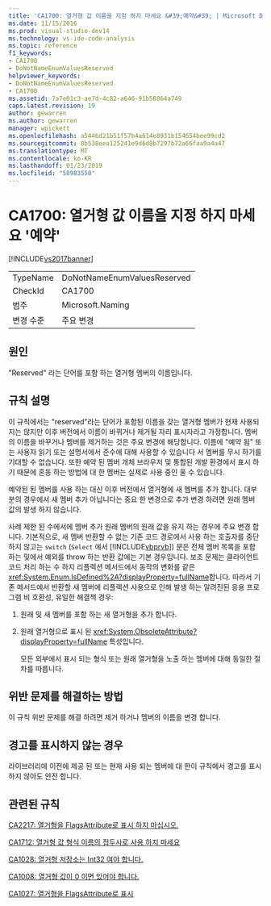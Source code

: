 ```yaml
---
title: 'CA1700: 열거형 값 이름을 지정 하지 마세요 &#39;예약&#39; | Microsoft Docs'
ms.date: 11/15/2016
ms.prod: visual-studio-dev14
ms.technology: vs-ide-code-analysis
ms.topic: reference
f1_keywords:
- CA1700
- DoNotNameEnumValuesReserved
helpviewer_keywords:
- DoNotNameEnumValuesReserved
- CA1700
ms.assetid: 7a7e01c3-ae7d-4c82-a646-91b58864a749
caps.latest.revision: 19
author: gewarren
ms.author: gewarren
manager: wpickett
ms.openlocfilehash: a5446d21b51f57b4a614e8931b154654bee99cd2
ms.sourcegitcommit: 8b538eea125241e9d6d8b7297b72a66faa9a4a47
ms.translationtype: MT
ms.contentlocale: ko-KR
ms.lasthandoff: 01/23/2019
ms.locfileid: "58983550"
---
```

# <a name="ca1700-do-not-name-enum-values-39reserved39"></a>CA1700: 열거형 값 이름을 지정 하지 마세요 &#39;예약&#39;
[!INCLUDE[vs2017banner](../includes/vs2017banner.md)]

|||
|-|-|
|TypeName|DoNotNameEnumValuesReserved|
|CheckId|CA1700|
|범주|Microsoft.Naming|
|변경 수준|주요 변경|

## <a name="cause"></a>원인
 "Reserved" 라는 단어를 포함 하는 열거형 멤버의 이름입니다.

## <a name="rule-description"></a>규칙 설명
 이 규칙에서는 "reserved"라는 단어가 포함된 이름을 갖는 열거형 멤버가 현재 사용되지는 않지만 이후 버전에서 이름이 바뀌거나 제거될 자리 표시자라고 가정합니다. 멤버의 이름을 바꾸거나 멤버를 제거하는 것은 주요 변경에 해당합니다. 이름에 "예약 됨" 또는 사용자 읽기 또는 설명서에서 준수에 대해 사용할 수 있습니다 서 멤버를 무시 하기를 기대할 수 없습니다. 또한 예약 된 멤버 개체 브라우저 및 통합된 개발 환경에서 표시 하기 때문에 혼동 하는 방법에 대 한 멤버는 실제로 사용 중인 울 수 있습니다.

 예약된 된 멤버를 사용 하는 대신 이후 버전에서 열거형에 새 멤버를 추가 합니다. 대부분의 경우에서 새 멤버 추가 아닙니다는 중요 한 변경으로 추가 변경 하려면 원래 멤버 값의 발생 하지 않습니다.

 사례 제한 된 수에서에 멤버 추가 원래 멤버의 원래 값을 유지 하는 경우에 주요 변경 합니다. 기본적으로, 새 멤버 반환할 수 없는 기존 코드 경로에서 사용 하는 호출자를 중단 하지 않고는 `switch` (`Select` 에서 [!INCLUDE[vbprvb](../includes/vbprvb-md.md)]) 문은 전체 멤버 목록을 포함 하는 및에서 예외를 throw 하는 반환 값에는 기본 경우입니다. 보조 문제는 클라이언트 코드 처리 하는 수 하지 리플렉션 메서드에서 동작의 변화를 같은 <xref:System.Enum.IsDefined%2A?displayProperty=fullName>합니다. 따라서 기존 메서드에서 반환할 새 멤버에 리플렉션 사용으로 인해 발생 하는 알려진된 응용 프로그램 비 호환성, 유일한 해결책 경우:

1. 원래 및 새 멤버를 포함 하는 새 열거형을 추가 합니다.

2. 원래 열거형으로 표시 된 <xref:System.ObsoleteAttribute?displayProperty=fullName> 특성입니다.

   모든 외부에서 표시 되는 형식 또는 원래 열거형을 노출 하는 멤버에 대해 동일한 절차를 따릅니다.

## <a name="how-to-fix-violations"></a>위반 문제를 해결하는 방법
 이 규칙 위반 문제를 해결 하려면 제거 하거나 멤버의 이름을 변경 합니다.

## <a name="when-to-suppress-warnings"></a>경고를 표시하지 않는 경우
 라이브러리에 이전에 제공 된 또는 현재 사용 되는 멤버에 대 한이 규칙에서 경고를 표시 하지 않아도 안전 합니다.

## <a name="related-rules"></a>관련된 규칙
 [CA2217: 열거형을 FlagsAttribute로 표시 하지 마십시오.](../code-quality/ca2217-do-not-mark-enums-with-flagsattribute.md)

 [CA1712: 열거형 값 형식 이름의 접두사로 사용 하지 마세요](../code-quality/ca1712-do-not-prefix-enum-values-with-type-name.md)

 [CA1028: 열거형 저장소는 Int32 여야 합니다.](../code-quality/ca1028-enum-storage-should-be-int32.md)

 [CA1008: 열거형 값이 0 이면 있어야 합니다.](../code-quality/ca1008-enums-should-have-zero-value.md)

 [CA1027: 열거형을 FlagsAttribute로 표시](../code-quality/ca1027-mark-enums-with-flagsattribute.md)
